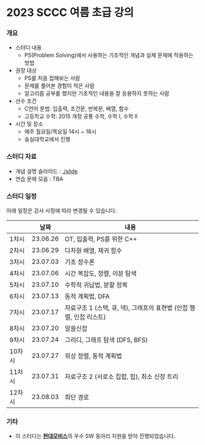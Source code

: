 # 2023 SCCC 여름 초급 강의

### 개요

* 스터디 내용
  * PS(Problem Solving)에서 사용하는 기초적인 개념과 실제 문제에 적용하는 방법
* 권장 대상
  * PS를 처음 접해보는 사람
  * 문제를 풀어본 경험이 적은 사람
  * 알고리즘 공부를 했지만 기초적인 내용을 잘 응용하지 못하는 사람
* 선수 조건
  * C언어 문법: 입출력, 조건문, 반복문, 배열, 함수
  * 고등학교 수학: 2015 개정 공통 수학, 수학 I, 수학 II
* 시간 및 장소
  * 매주 월요일/목요일 14시 ~ 18시
  * 숭실대학교에서 진행

### 스터디 자료

* 개념 설명 슬라이드 : [./slide](./slide)
* 연습 문제 모음 : TBA

### 스터디 일정

아래 일정은 강사 사정에 따라 변경될 수 있습니다.

|        | 날짜     | 내용                                                         |
| ------ | -------- | ------------------------------------------------------------ |
| 1차시  | 23.06.26 | OT, 입출력, PS를 위한 C++                                    |
| 2차시  | 23.06.29 | 다차원 배열, 재귀 함수                                       |
| 3차시  | 23.07.03 | 기초 정수론                                                  |
| 4차시  | 23.07.06 | 시간 복잡도, 정렬, 이분 탐색                                 |
| 5차시  | 23.07.10 | 수학적 귀납법, 분할 정복                                     |
| 6차시  | 23.07.13 | 동적 계획법, DFA                                             |
| 7차시  | 23.07.17 | 자료구조 1 (스택, 큐, 덱), 그래프의 표현법 (인접 행렬, 인접 리스트) |
| 8차시  | 23.07.20 | 알쓸신잡                                                     |
| 9차시  | 23.07.24 | 그리디, 그래프 탐색 (DFS, BFS)                               |
| 10차시 | 23.07.27 | 위상 정렬, 동적 계획법                                       |
| 11차시 | 23.07.31 | 자료구조 2 (서로소 집합, 힙), 최소 신장 트리                 |
| 12차시 | 23.08.03 | 최단 경로                                                    |

### 기타

* 이 스터디는 [**현대모비스**](https://www.mobis.co.kr/kr/index.do)의 우수 SW 동아리 지원을 받아 진행되었습니다.
